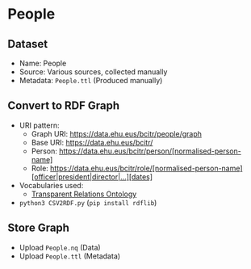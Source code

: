 # People

## Dataset

* Name: People
* Source: Various sources, collected manually
* Metadata: `People.ttl` (Produced manually)

## Convert to RDF Graph

* URI pattern:
  * Graph URI: https://data.ehu.eus/bcitr/people/graph
  * Base URI: https://data.ehu.eus/bcitr/
  * Person: https://data.ehu.eus/bcitr/person/[normalised-person-name]
  * Role: https://data.ehu.eus/bcitr/role/[normalised-person-name][officer|president|director|...][dates]
* Vocabularies used:
  * [Transparent Relations Ontology](https://w3id.org/TRO)
* `python3 CSV2RDF.py` (`pip install rdflib`)

## Store Graph

* Upload `People.nq` (Data)
* Upload `People.ttl` (Metadata)